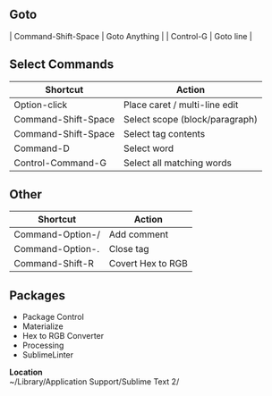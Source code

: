 ## Goto
| Command-Shift-Space | Goto Anything |
| Control-G | Goto line |

## Select Commands
| Shortcut | Action |
| -------- | ------ |
| Option-click | Place caret / multi-line edit |
| Command-Shift-Space | Select scope (block/paragraph) |
| Command-Shift-Space | Select tag contents |
| Command-D | Select word |
| Control-Command-G | Select all matching words |

## Other
| Shortcut | Action |
| -------- | ------ |
| Command-Option-/ | Add comment |
| Command-Option-. | Close tag |
| Command-Shift-R | Covert Hex to RGB |

## Packages

- Package Control
- Materialize
- Hex to RGB Converter
- Processing
- SublimeLinter

**Location**  
~/Library/Application Support/Sublime Text 2/